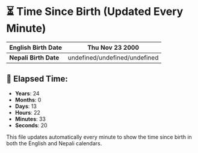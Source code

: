 # ⏳ Time Since Birth (Updated Every Minute)

| **English Birth Date** | Thu Nov 23 2000 |
|------------------------|-------------------------------------|
| **Nepali Birth Date**  | undefined/undefined/undefined                  |

## 📅 Elapsed Time:

- **Years**: 24
- **Months**: 0
- **Days**: 13
- **Hours**: 22
- **Minutes**: 33
- **Seconds**: 20

This file updates automatically every minute to show the time since birth in both the English and Nepali calendars.